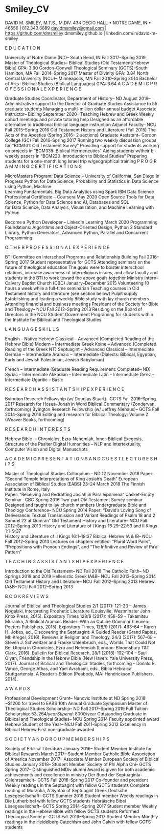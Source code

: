 # Smiley_CV
DAVID M. SMILEY, M.T.S., M.DIV.
434 DECIO HALL  •  NOTRE DAME, IN  •  46556  |  812.343.6899
davidmsmiley@gmail.com | https://github.com/dmsmiley
dmsmiley.github.io  | linkedin.com/in/david-m-smiley
 
 E D U C A T I O N

University of Notre Dame (ND)– South Bend, IN             	 	         Fall 2017–Spring 2019 Master of Theological Studies– Biblical Studies (Old Testament/Hebrew Bible)
GPA: 3.80
Gordon-Conwell Theological Seminary (GCTS)–South Hamilton, MA Fall 2014–Spring 2017
Master of Divinity
GPA: 3.84
North Central University (NCU)– Minneapolis, MN         	  	         Fall 2010–Spring 2014
Bachelor of Arts– Biblical Studies (Biblical Languages)
GPA: 3.64
A C A D E M I C   P R O F E S S I O N A L   E X P E R I E N C E

Graduate Studies Coordinator, Department of History– ND                             	August 2019–
Administrative support to the Director of Graduate Studies
Assistance to 55 graduate students
Managing a multi-million dollar annual budget
Associate Instructor– Bibling						      September 2020–
        Teaching Hebrew and Greek
        Weekly cohort meetings and private tutoring help
        Designed as an affordable alternative to traditional biblical language instruction 
Adjunct Faculty– NCU                                                     	                     Fall 2015–Spring 2016
Old Testament History and Literature (Fall 2015)
The Acts of the Apostles (Spring 2016– 2 sections)
Graduate Assistant– Gordon College (GC)                                              Fall 2016–Spring 2017
Running two weekly discussion groups for “BCM101: Old Testament Survey”
Providing support for students working on projects in “BCM335: Biblical Hermeneutics”
Aiding students w/their bi-weekly papers in “BCM220: Introduction to Biblical Studies”
Preparing students for a one-month long Israel trip w/geographical training
P R O G R A M M I N G   C E R T I F I C A T I O N S

MicroMasters Program: Data Science – University of California, San Diego 	    In Progress
        Python for Data Science, Probability and Statistics in Data Science using Python, Machine    
        Learning Fundamentals, Big Data Analytics using Spark
IBM Data Science Professional Certificate – Coursera				       May 2020
        Open Source Tools for Data Science, Python for Data Science and AI, Databases and SQL          
        for Data Science, Data Analysis, Visualization, and Machine Learning with Python

Become a Python Developer – LinkedIn Learning					   March 2020
        Programming Foundations: Algorithms and Object-Oriented Design, Python 3 Standard 
        Library, Python Generators, Advanced Python, Parallel and Concurrent Programming

O T H E R   P R O F E S S I O N A L    E X P E R I E N C E

BTI Committee on Interschool Programs and Relationship Building Fall 2016–Spring 2017
Student representative for GCTS
Attending seminars on the future of theological education
The goals were to bolster interschool relations, increase awareness of interreligious issues, 	and allow faculty and students in the BTI to work toward the above goals together
Ministry Intern– Calvary Baptist Church (CBC)  	               	     January–December 2015
Volunteering 10 hours a week while a full-time seminarian
Teaching courses in Old Testament history and literature (see section below)
Pulpit supply
Establishing and leading a weekly Bible study with lay church members
Attending financial and business meetings
President of the Society for Bible and Theology– NCU            	         Fall 2012–Spring 2013
Residing on the Board of Directors in the NCU Student Government
Programing for students within the Institute for Biblical and Theological Studies
 
L A N G U A G E   S K I L L S



English­ – Native
Hebrew
Classical – Advanced
(Completed Reading of the Hebrew Bible)
Modern – Intermediate
Greek
Koine – Advanced
(Completed Reading of the Greek NT)
Septuagint – Advanced
Classical – Intermediate
German – Intermediate
Aramaic – Intermediate
(Dialects: Biblical, Egyptian, Early and Jewish Palestinian, Jewish Babylonian)


French – Intermediate
(Graduate Reading Requirement: Completed– ND)
Syriac – Intermediate
Akkadian – Intermediate
Latin – Intermediate
Ge’ez – Intermediate
Ugaritic – Basic


R E S E A R C H   A S S I S T A N T S H I P   E X P E R I E N C E

Byington Research Fellowship (w/ Douglas Stuart)– GCTS    	          Fall 2016–Spring 2017
        Research for Hosea-Jonah in Word Biblical Commentary (Zondervan, forthcoming)
Byington Research Fellowship (w/ Jeffrey Niehaus)– GCTS    	         Fall 2014–Spring 2016
Editing and research for Biblical Theology: Volume 2 (Weaver Books, forthcoming)



R E S E A R C H   I N T E R E S T S

Hebrew Bible ­ – Chronicles, Ezra­-Nehemiah, Inner-Biblical Exegesis, Structure of the Psalter
Digital Humanities – NLP and Intertextuality, Computer Vision and Digital Manuscripts

A C A D E M I C   P R E S E N T A T I O N S   A N D   G U E S T   L E C T U R E S H I P S

Master of Theological Studies Colloquium – ND                                   	    12 November 2018
        Paper: “Second Temple Interpretations of King Josiah’s Death”
European Association of Biblical Studies (EABS)                                 	    23–24 March 2018
        The Finnish Institute in Rome, Italy      	
        Paper: “Receiving and Redrafting Josiah in Paraleipomena”
Casket-Empty Seminar– CBC                                                                              	   Spring 2016
Two-part Old Testament Survey seminar
Designed and taught to lay church members
Undergraduate Bible and Theology Conference– NCU                                     	   Spring 2014
Paper: “David’s Loving Song of Deliverance: Textual Transmission and Variant Readings of Psalm 18 and 2 Samuel 22 at Qumran”
Old Testament History and Literature– NCU    	                                 Fall 2012–Spring 2013
History and Literature of I Kings 16:29–22:53 and II Kings 1:1–9:37          	  
History and Literature of II Kings 16:1–19:37
Biblical Hebrew IA & IB– NCU  	                 	                       	         Fall 2012–Spring 2013
Lectures on chapters entitled: “Plural Word Pairs”, “Prepositions with Pronoun Endings”, and “The Infinitive and Review of Pa’al Pattern”
 
T E A C H I N G   A S S I S T A N T S H I P   E X P E R I E N C E

Introduction to the Old Testament– ND                                                            	        Fall 2018
The Catholic Faith– ND                                                   		         Springs 2018 and 2019
Hellenistic Greek IA&B– NCU                                                   	         Fall 2013–Spring 2014
Old Testament History and Literature– NCU                               	         Fall 2012–Spring 2013
Hebrew IA&B– NCU                    	       	                                 	         Fall 2012–Spring 2013

B O O K   R E V I E W S

Journal of Biblical and Theological Studies 2/1 (2017): 121–23 – James Nogalski, Interpreting Prophetic Literature (Louisville: Westminster John Knox Press, 2015).
Expository Times 128/9 (2017): 458–59 – Takamitsu Muraoka, A Biblical Aramaic Reader: With an Outline Grammar (Leuven: Peeters Publishers, 2015).
Expository Times, 128/9 (2017): 463–64 – Karen H. Jobes, ed., Discovering the Septuagint: A Guided Reader (Grand Rapids, MI: Kregel, 2016).
Reviews in Religion and Theology, 24/3 (2017): 567–69 – Steven J. Schweitzer and Frauke Uhlenbruch, eds., Worlds That Could Not Be: Utopia in Chronicles, Ezra and Nehemiah (London: Bloomsbury T&T Clark, 2016).
Bulletin for Biblical Research, 28/1 (2018): 102–104 – Saul Olyan, Friendship in the Hebrew Bible (New Haven: Yale University Press, 2017).
Journal of Biblical and Theological Studies, forthcoming – Donald R. Vance, George Athas, and Yael Avrahami, eds., Biblia Hebraica Stuttgartensia: A Reader’s Edition (Peabody, MA: Hendrickson Publishers, 2014).
 
A W A R D S  

Professional Development Grant– Nanovic Institute at ND                                      Spring 2018
~$1200 for travel to EABS 10th Annual Graduate Symposium
Master of Theological Studies Scholarship– ND                                     Fall 2017–Spring 2019 Full Tuition Scholarship: $53,264/year
       Stipend: ~$8000/year
Outstanding Graduate in Biblical and Theological Studies– NCU                  	   Spring 2014
Faculty appointed award
Hebrew Student of the Year– NCU         	     	                       	         Fall 2011–Spring 2012
Excellency in Biblical Hebrew
First non-graduate awarded
 
S O C I E T Y   A N D   G R O U P   M E M B E R S H I P S

Society of Biblical Literature                                                                    	          January 2016–
       Student Member
Institute for Biblical Research                                                                             	 March 2017–
       Student Member
Catholic Bible Association of America                                                    	       November 2017–
       Associate Member
European Society of Biblical Studies                                                      	          January 2018–
       Student Member
Society of Phi Alpha Chi– GCTS                                                                          	 Spring 2017–
       Distinguished MDiv alumni
       Award is given for both academic achievements and excellence in ministry
Der Bund der Septuaginta-Gelehrsamkeit– GCTS         	 	         Fall 2016–Spring 2017
       Co-founder and president
       Weekly readings in the Septuagint with fellow GCTS students
       Complete reading of Muraoka, A Syntax of Septuagint Greek
Deutsche Lesegesellschaft– GCTS                                              	                     	Summer 2016
       Student member
       Weekly readings in Die Lutherbibel with fellow GCTS students
Hebräische Bibel Lesegesellschaft– GCTS         	                    	    Spring 2014–Spring 2017
       Student member
       Weekly readings in the Hebrew Bible with fellow GCTS students
Reformed Theological Society– GCTS                                        	         Fall 2016–Spring 2017
       Student Member
       Monthly readings in the Heidelberg Catechism and John Calvin with fellow GCTS students

